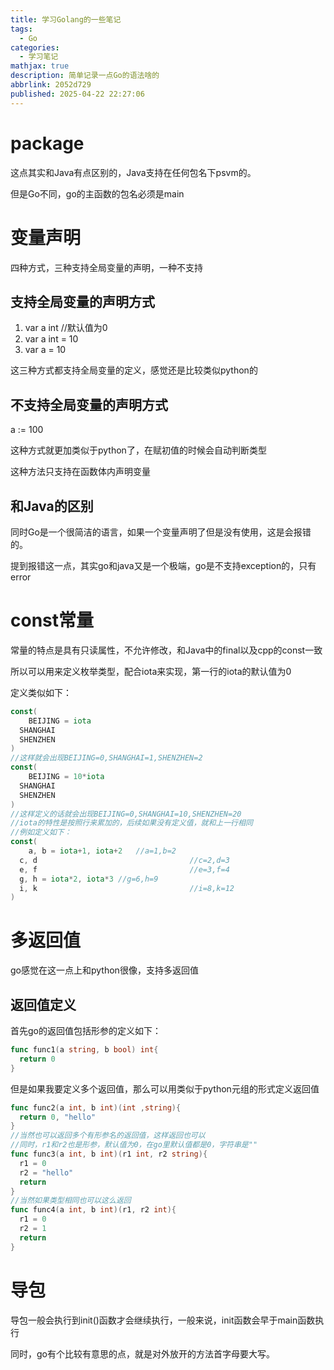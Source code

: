 ```yaml
---
title: 学习Golang的一些笔记
tags:
  - Go
categories:
  - 学习笔记
mathjax: true
description: 简单记录一点Go的语法啥的
abbrlink: 2052d729
published: 2025-04-22 22:27:06
---
```


# package

这点其实和Java有点区别的，Java支持在任何包名下psvm的。

但是Go不同，go的主函数的包名必须是main

# 变量声明

四种方式，三种支持全局变量的声明，一种不支持

## 支持全局变量的声明方式

1. var a int //默认值为0
2. var a int = 10
3. var a = 10

这三种方式都支持全局变量的定义，感觉还是比较类似python的

## 不支持全局变量的声明方式

a := 100

这种方式就更加类似于python了，在赋初值的时候会自动判断类型

这种方法只支持在函数体内声明变量

## 和Java的区别

同时Go是一个很简洁的语言，如果一个变量声明了但是没有使用，这是会报错的。

提到报错这一点，其实go和java又是一个极端，go是不支持exception的，只有error

# const常量

常量的特点是具有只读属性，不允许修改，和Java中的final以及cpp的const一致

所以可以用来定义枚举类型，配合iota来实现，第一行的iota的默认值为0

定义类似如下：

```go
const(
	BEIJING = iota
  SHANGHAI
  SHENZHEN
)
//这样就会出现BEIJING=0,SHANGHAI=1,SHENZHEN=2
const(
	BEIJING = 10*iota
  SHANGHAI
  SHENZHEN
)
//这样定义的话就会出现BEIJING=0,SHANGHAI=10,SHENZHEN=20
//iota的特性是按照行来累加的，后续如果没有定义值，就和上一行相同
//例如定义如下：
const(
	a, b = iota+1, iota+2	//a=1,b=2
  c, d									//c=2,d=3
  e, f									//e=3,f=4
  g, h = iota*2, iota*3	//g=6,h=9
  i, k									//i=8,k=12
)
```

# 多返回值

go感觉在这一点上和python很像，支持多返回值

## 返回值定义

首先go的返回值包括形参的定义如下：

```go
func func1(a string, b bool) int{
  return 0
}
```

但是如果我要定义多个返回值，那么可以用类似于python元组的形式定义返回值

```go
func func2(a int, b int)(int ,string){
  return 0, "hello"
}
//当然也可以返回多个有形参名的返回值，这样返回也可以
//同时，r1和r2也是形参，默认值为0，在go里默认值都是0，字符串是""
func func3(a int, b int)(r1 int, r2 string){
  r1 = 0
  r2 = "hello"
  return
}
//当然如果类型相同也可以这么返回
func func4(a int, b int)(r1, r2 int){
  r1 = 0
  r2 = 1
  return
}
```

# 导包

导包一般会执行到init()函数才会继续执行，一般来说，init函数会早于main函数执行

同时，go有个比较有意思的点，就是对外放开的方法首字母要大写。

